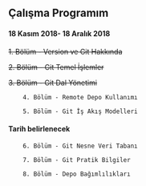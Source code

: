 ## Çalışma Programım

#### 18 Kasım 2018- 18 Aralık 2018
   
     
   <strike>1. Bölüm - Version ve Git Hakkında</strike> 
     
   <strike>2. Bölüm - Git Temel İşlemler</strike>
        
   <strike>3. Bölüm - Git Dal Yönetimi</strike>
   
        4. Bölüm - Remote Depo Kullanımı
        
        5. Bölüm - Git İş Akış Modelleri
        
        
        
#### Tarih belirlenecek                
        
        6. Bölüm - Git Nesne Veri Tabanı
        
        7. Bölüm - Git Pratik Bilgiler
        
        8. Bölüm - Depo Bağımlılıkları
